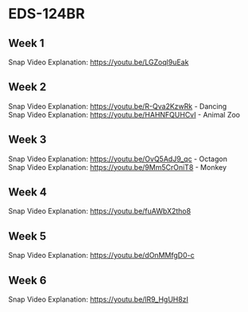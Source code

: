 # EDS-124BR

## Week 1
Snap Video Explanation: https://youtu.be/LGZoql9uEak

## Week 2
Snap Video Explanation: https://youtu.be/R-Qva2KzwRk - Dancing
<br>
Snap Video Explanation: https://youtu.be/HAHNFQUHCvI - Animal Zoo

## Week 3
Snap Video Explanation: https://youtu.be/OvQ5AdJ9_qc - Octagon
<br>
Snap Video Explanation: https://youtu.be/9Mm5CrOniT8 - Monkey

## Week 4
Snap Video Explanation: https://youtu.be/fuAWbX2tho8

## Week 5
Snap Video Explanation: https://youtu.be/dOnMMfgD0-c

## Week 6
Snap Video Explanation: https://youtu.be/lR9_HgUH8zI
